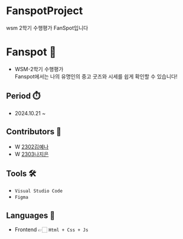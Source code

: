 # FanspotProject
wsm 2학기 수행평가 FanSpot입니다

# Fanspot 🛜
- WSM-2학기 수행평가
<br>Fanspot에서는 나의 유명인의 중고 굿즈와 시세를 쉽게 확인할 수 있습니다!

## Period ⏱️
- 2024.10.21 ~

## Contributors 👥
- W [2302김예나](https://github.com/kimyena0602)
- W [2303나지은](https://github.com/jieun0240)

## Tools 🛠
- ```Visual Studio Code```
- ```Figma```

## Languages 📖
- Frontend  👉🏻 ```Html + Css + Js```
